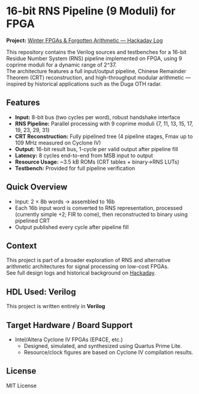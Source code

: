 # 16-bit RNS Pipeline (9 Moduli) for FPGA

**Project:** [Winter FPGAs & Forgotten Arithmetic — Hackaday Log](https://hackaday.io/project/204083-winter-fpgas-and-forgotten-arithmetic)

This repository contains the Verilog sources and testbenches for a 16-bit Residue Number System (RNS) pipeline implemented on FPGA, using 9 coprime moduli for a dynamic range of 2^37.  
The architecture features a full input/output pipeline, Chinese Remainder Theorem (CRT) reconstruction, and high-throughput modular arithmetic — inspired by historical applications such as the Duga OTH radar.

## Features

- **Input:** 8-bit bus (two cycles per word), robust handshake interface
- **RNS Pipeline:** Parallel processing with 9 coprime moduli {7, 11, 13, 15, 17, 19, 23, 29, 31}
- **CRT Reconstruction:** Fully pipelined tree (4 pipeline stages, Fmax up to 109 MHz measured on Cyclone IV)
- **Output:** 16-bit result bus, 1-cycle per valid output after pipeline fill
- **Latency:** 8 cycles end-to-end from MSB input to output
- **Resource Usage:** ~3.5 kB ROMs (CRT tables + binary→RNS LUTs)
- **Testbench:** Provided for full pipeline verification

## Quick Overview

- Input: 2 × 8b words → assembled to 16b
- Each 16b input word is converted to RNS representation, processed (currently simple +2; FIR to come), then reconstructed to binary using pipelined CRT
- Output published every cycle after pipeline fill


## Context

This project is part of a broader exploration of RNS and alternative arithmetic architectures for signal processing on low-cost FPGAs.  
See full design logs and historical background on [Hackaday](https://hackaday.io/project/204083-winter-fpgas-and-forgotten-arithmetic).

## HDL Used: Verilog

This project is written entirely in **Verilog**

## Target Hardware / Board Support

- Intel/Altera Cyclone IV FPGAs (EP4CE, etc.)
    - Designed, simulated, and synthesized using Quartus Prime Lite.
    - Resource/clock figures are based on Cyclone IV compilation results.

## License

MIT License
